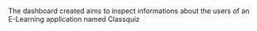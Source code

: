 # 
The dashboard created aims to inspect informations about the users of an E-Learning application named Classquiz